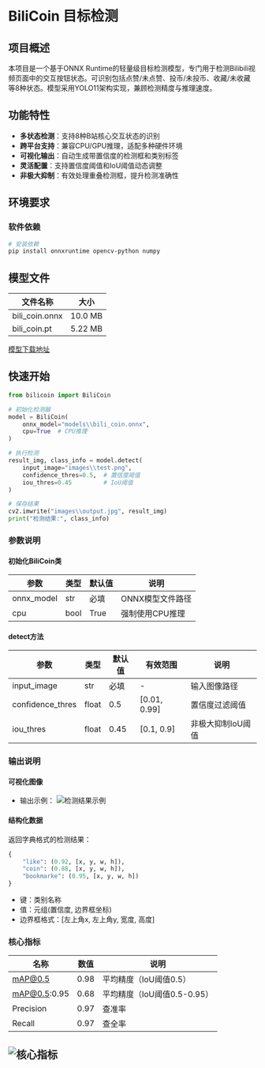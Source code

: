 # BiliCoin 目标检测

## 项目概述

本项目是一个基于ONNX Runtime的轻量级目标检测模型，专门用于检测Bilibili视频页面中的交互按钮状态。可识别包括点赞/未点赞、投币/未投币、收藏/未收藏等8种状态。模型采用YOLO11架构实现，兼顾检测精度与推理速度。

## 功能特性

- **多状态检测**：支持8种B站核心交互状态的识别
- **跨平台支持**：兼容CPU/GPU推理，适配多种硬件环境
- **可视化输出**：自动生成带置信度的检测框和类别标签
- **灵活配置**：支持置信度阈值和IoU阈值动态调整
- **非极大抑制**：有效处理重叠检测框，提升检测准确性

## 环境要求


### 软件依赖

```bash
# 安装依赖
pip install onnxruntime opencv-python numpy
```

## 模型文件

| 文件名称          | 大小    | 
|------------------|---------|
| bili_coin.onnx   | 10.0 MB | 
| bili_coin.pt     | 5.22 MB | 


[模型下载地址](https://github.com/danel-phang/BiliCoin/releases/tag/models)


## 快速开始

```python
from bilicoin import BiliCoin

# 初始化检测器
model = BiliCoin(
    onnx_model="models\\bili_coin.onnx",
    cpu=True  # CPU推理
)

# 执行检测
result_img, class_info = model.detect(
    input_image="images\\test.png",
    confidence_thres=0.5,  # 置信度阈值
    iou_thres=0.45         # IoU阈值
)

# 保存结果
cv2.imwrite("images\\output.jpg", result_img)
print("检测结果:", class_info)
```

### 参数说明

#### 初始化BiliCoin类
| 参数        | 类型   | 默认值 | 说明                          |
|-------------|--------|--------|-------------------------------|
| onnx_model  | str    | 必填   | ONNX模型文件路径              |
| cpu         | bool   | True   | 强制使用CPU推理               |

#### detect方法
| 参数             | 类型   | 默认值 | 有效范围    | 说明                     |
|------------------|--------|--------|-------------|--------------------------|
| input_image      | str    | 必填   | -           | 输入图像路径             |
| confidence_thres | float  | 0.5    | [0.01, 0.99]| 置信度过滤阈值           |
| iou_thres        | float  | 0.45   | [0.1, 0.9]  | 非极大抑制IoU阈值        |

### 输出说明

#### 可视化图像
- 输出示例：
  ![检测结果示例](https://github.com/danel-phang/BiliCoin/tree/images/output.jpg)

#### 结构化数据
返回字典格式的检测结果：
```python
{
    "like": (0.92, [x, y, w, h]),
    "coin": (0.88, [x, y, w, h]),
    "bookmarke": (0.95, [x, y, w, h])
}
```
- 键：类别名称
- 值：元组(置信度, 边界框坐标)
- 边界框格式：[左上角x, 左上角y, 宽度, 高度]

### 核心指标

| 名称       | 数值    | 说明                          |
|----------------|---------|-------------------------------|
| mAP@0.5        | 0.98   | 平均精度（IoU阈值0.5）        |
| mAP@0.5:0.95   | 0.68   | 平均精度（IoU阈值0.5-0.95）   |
| Precision      | 0.97   | 查准率                        |
| Recall         | 0.97   | 查全率                        |

![核心指标](https://github.com/danel-phang/BiliCoin/tree/images/results.png)
---
